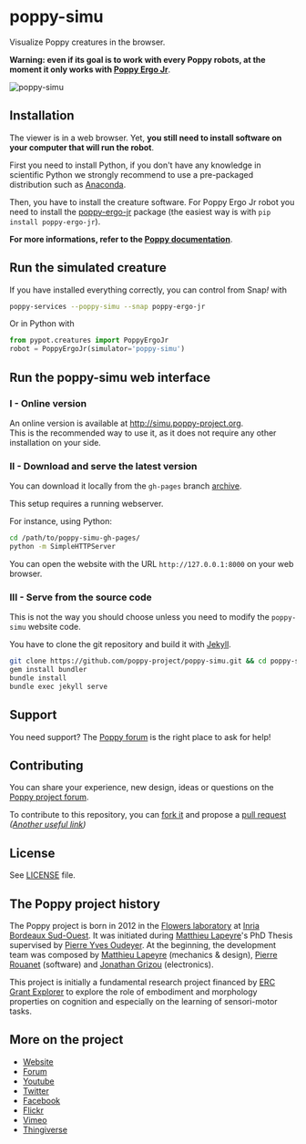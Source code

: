 poppy-simu
==========

Visualize Poppy creatures in the browser.

**Warning: even if its goal is to work with every Poppy robots, at the moment it only works with [Poppy Ergo Jr](https://github.com/poppy-project/poppy-ergo-jr)**.

![poppy-simu](http://docs.poppy-project.org/en/img/visu/python-setup.gif)


## Installation

The viewer is in a web browser. Yet, **you still need to install software on your computer that will run the robot**.

First you need to install Python, if you don't have any knowledge in scientific Python we strongly recommend to use a pre-packaged distribution such as [Anaconda](http://continuum.io/downloads).

Then, you have to install the creature software. For Poppy Ergo Jr robot you need to install the [poppy-ergo-jr](https://github.com/poppy-project/poppy-ergo-jr/tree/master/software) package (the easiest way is with `pip install poppy-ergo-jr`).

**For more informations, refer to the [Poppy documentation](http://docs.poppy-project.org/en/installation/index.html)**.

## Run the simulated creature

If you have installed everything correctly, you can control from Snap<em>!</em> with

```bash
poppy-services --poppy-simu --snap poppy-ergo-jr
```

Or in Python with

```python
from pypot.creatures import PoppyErgoJr
robot = PoppyErgoJr(simulator='poppy-simu')
```

## Run the poppy-simu web interface

### I - Online version

An online version is available at http://simu.poppy-project.org.  
This is the recommended way to use it, as it does not require any other installation on your side.

### II - Download and serve the latest version

You can download it locally from the `gh-pages` branch [archive](https://github.com/poppy-project/poppy-simu/archive/gh-pages.zip).

This setup requires a running webserver.

For instance, using Python:
```bash
cd /path/to/poppy-simu-gh-pages/
python -m SimpleHTTPServer
```
You can open the website with the URL `http://127.0.0.1:8000` on your web browser.


### III - Serve from the source code

This is not the way you should choose unless you need to modify the `poppy-simu` website code.

You have to clone the git repository and build it with [Jekyll](http://jekyllrb.com/).

```bash
git clone https://github.com/poppy-project/poppy-simu.git && cd poppy-simu
gem install bundler
bundle install
bundle exec jekyll serve
```

## Support

You need support?
The [Poppy forum](https://forum.poppy-project.org) is the right place to ask for help!

## Contributing

You can share your experience, new design, ideas or questions on the [Poppy project forum](https://forum.poppy-project.org/).

To contribute to this repository, you can [fork it](https://help.github.com/articles/fork-a-repo/) and propose a [pull request](https://help.github.com/articles/using-pull-requests/) *([Another useful link](https://gun.io/blog/how-to-github-fork-branch-and-pull-request/))*

## License

See [LICENSE](LICENSE.md) file.

## The Poppy project history

The Poppy project is born in 2012 in the [Flowers laboratory](https://flowers.inria.fr/) at [Inria Bordeaux Sud-Ouest](http://www.inria.fr/en/centre/bordeaux).
It was initiated during [Matthieu Lapeyre](https://github.com/matthieu-lapeyre)'s PhD Thesis supervised by [Pierre Yves Oudeyer](http://www.pyoudeyer.com/). At the beginning, the development team was composed by [Matthieu Lapeyre](https://github.com/matthieu-lapeyre) (mechanics & design), [Pierre Rouanet](https://github.com/pierre-rouanet) (software) and [Jonathan Grizou](http://jgrizou.com/) (electronics).

This project is initially a fundamental research project financed by [ERC Grant Explorer](http://erc.europa.eu/) to explore the role of embodiment and morphology properties on cognition and especially on the learning of sensori-motor tasks.

## More on the project

- [Website](https://www.poppy-project.org)
- [Forum](https://forum.poppy-project.org)
- [Youtube](https://www.youtube.com/channel/UC3iVGSr-vMgnFlIfPBH2p7Q)
- [Twitter](https://twitter.com/poppy_project)
- [Facebook](https://www.facebook.com/poppycommunity/)
- [Flickr](https://www.flickr.com/photos/poppy-project)
- [Vimeo](https://vimeo.com/poppyproject)
- [Thingiverse](http://www.thingiverse.com/poppy_project/)

